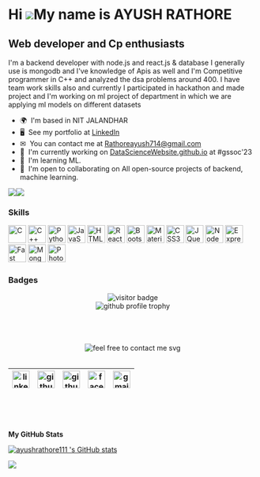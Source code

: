 Hi ![](https://user-images.githubusercontent.com/18350557/176309783-0785949b-9127-417c-8b55-ab5a4333674e.gif)My name is AYUSH RATHORE
=====================================================================================================================================

Web developer and Cp enthusiasts
--------------------------------

I'm a backend developer with node.js and react.js & database I generally use is mongodb and I've knowledge of Apis as well and I'm Competitive programmer in C++ and analyzed the dsa problems around 400.
I have team work skills also and currently I participated in hackathon and made project and I'm working on ml project of department in which we are applying ml models on different datasets

* 🌍  I'm based in NIT JALANDHAR
* 🖥  See my portfolio at [LinkedIn](http://www.linkedin.com/in/ayush-rathore-5404b0223)
* ✉  You can contact me at [Rathoreayush714@gmail.com](mailto:Rathoreayush714@gmail.com )
* 🚀  I'm currently working on [
DataScienceWebsite.github.io]( https://github.com/ayushrathore111/DataScienceWebsite.github.io) at #gssoc'23
* 🧠  I'm learning ML.
* 🤝  I'm open to collaborating on All open-source projects of backend, machine learning.

<a href="https://www.github.com/ayushrathore111 " target="_blank" rel="noreferrer"><img
src="https://img.shields.io/github/followers/ayushrathore111 ?logo=github&style=for-the-badge&color=0891b2&labelColor=1c1917" /></a><a href="https://www.twitter.com/AyushRa70146413" target="_blank" rel="noreferrer"><img
src="https://img.shields.io/twitter/follow/AyushRa70146413?logo=twitter&style=for-the-badge&color=0891b2&labelColor=1c1917"
/></a>

### Skills


<p align="left">
<a href="https://docs.microsoft.com/en-us/cpp/?view=msvc-170" target="_blank" rel="noreferrer"><img src="https://raw.githubusercontent.com/danielcranney/readme-generator/main/public/icons/skills/c-colored.svg" width="36" height="36" alt="C" /></a>
<a href="https://docs.microsoft.com/en-us/cpp/?view=msvc-170" target="_blank" rel="noreferrer"><img src="https://raw.githubusercontent.com/danielcranney/readme-generator/main/public/icons/skills/cplusplus-colored.svg" width="36" height="36" alt="C++" /></a>
<a href="https://www.python.org/" target="_blank" rel="noreferrer"><img src="https://raw.githubusercontent.com/danielcranney/readme-generator/main/public/icons/skills/python-colored.svg" width="36" height="36" alt="Python" /></a>
<a href="https://developer.mozilla.org/en-US/docs/Web/JavaScript" target="_blank" rel="noreferrer"><img src="https://raw.githubusercontent.com/danielcranney/readme-generator/main/public/icons/skills/javascript-colored.svg" width="36" height="36" alt="JavaScript" /></a>
<a href="https://developer.mozilla.org/en-US/docs/Glossary/HTML5" target="_blank" rel="noreferrer"><img src="https://raw.githubusercontent.com/danielcranney/readme-generator/main/public/icons/skills/html5-colored.svg" width="36" height="36" alt="HTML5" /></a>
<a href="https://reactjs.org/" target="_blank" rel="noreferrer"><img src="https://raw.githubusercontent.com/danielcranney/readme-generator/main/public/icons/skills/react-colored.svg" width="36" height="36" alt="React" /></a>
<a href="https://getbootstrap.com/" target="_blank" rel="noreferrer"><img src="https://raw.githubusercontent.com/danielcranney/readme-generator/main/public/icons/skills/bootstrap-colored.svg" width="36" height="36" alt="Bootstrap" /></a>
<a href="https://mui.com/" target="_blank" rel="noreferrer"><img src="https://raw.githubusercontent.com/danielcranney/readme-generator/main/public/icons/skills/materialui-colored.svg" width="36" height="36" alt="Material UI" /></a>
<a href="https://www.w3.org/TR/CSS/#css" target="_blank" rel="noreferrer"><img src="https://raw.githubusercontent.com/danielcranney/readme-generator/main/public/icons/skills/css3-colored.svg" width="36" height="36" alt="CSS3" /></a>
<a href="https://jquery.com/" target="_blank" rel="noreferrer"><img src="https://raw.githubusercontent.com/danielcranney/readme-generator/main/public/icons/skills/jquery-colored.svg" width="36" height="36" alt="JQuery" /></a>
<a href="https://nodejs.org/en/" target="_blank" rel="noreferrer"><img src="https://raw.githubusercontent.com/danielcranney/readme-generator/main/public/icons/skills/nodejs-colored.svg" width="36" height="36" alt="NodeJS" /></a>
<a href="https://expressjs.com/" target="_blank" rel="noreferrer"><img src="https://raw.githubusercontent.com/danielcranney/readme-generator/main/public/icons/skills/express-colored.svg" width="36" height="36" alt="Express" /></a>
<a href="https://fastapi.tiangolo.com/" target="_blank" rel="noreferrer"><img src="https://raw.githubusercontent.com/danielcranney/readme-generator/main/public/icons/skills/fastapi-colored.svg" width="36" height="36" alt="Fast API" /></a>
<a href="https://www.mongodb.com/" target="_blank" rel="noreferrer"><img src="https://raw.githubusercontent.com/danielcranney/readme-generator/main/public/icons/skills/mongodb-colored.svg" width="36" height="36" alt="MongoDB" /></a>
<a href="https://www.adobe.com/uk/products/photoshop.html" target="_blank" rel="noreferrer"><img src="https://raw.githubusercontent.com/danielcranney/readme-generator/main/public/icons/skills/photoshop-colored.svg" width="36" height="36" alt="Photoshop" /></a>
</p>


### Badges



<div align="center">
    <img loading="lazy" alt="visitor badge" src="https://github-readme-activity-graph-mnex.vercel.app/graph?username=ayushrathore111&bg_color=0d1117&color=00b8b5&line=eb008b&point=FFFFFF&area=true&hide_border=true&hide_title=true">
</div>
<!-- github readme activity graph end -->

<!-- github trophy start -->
<div align="center">
    <img loading="lazy" src="https://github-profile-trophy-mnex.vercel.app?username=ayushrathore111&theme=radical&no-bg=true&no-frame=true&row=3&column=6&rank=SSS,SS,S,AAA,AA,A"  alt="github profile trophy"/>
</div>
<!-- github trophy end -->

<br/>
<br/>
<br/>
<br/>

<!-- feel free to contact me text start -->
<div align="center"> 
    <img loading="lazy" src="https://readme-typing-svg.demolab.com?font=Poppins&weight=600&size=21&duration=1&pause=1&color=00B8B5&center=true&vCenter=true&repeat=false&width=385&height=21&lines=FEEL+FREE+TO+CONTACT+ME+ANYTIME" alt="feel free to contact me svg" />
</div>
<!-- feel free to contact me text end -->

<br/>

<!-- social media links start -->
<table align="center">
    <thead align="center">
        <tr>
            <th>
                <a href="https://www.linkedin.com/in/ayush-rathore-5404b0223/" target="_blank" rel="noopener noreferrer" title="https://www.linkedin.com/in/ayush-rathore-5404b0223/">
                    <img loading="lazy" alt="linkedin icon" src="https://cdn.simpleicons.org/linkedin/EB008B" width="35px">
                </a>
            </th>
            <th>
                <a href="https://www.github.com/ayushrathore111" target="_blank" rel="noopener noreferrer" title="github.com/ayushrathore111">
                    <img loading="lazy" alt="github icon" src="https://cdn.simpleicons.org/github/EB008B" width="35px">
                </a>
            </th>
            <th>
                <a href="https://stackoverflow.com/users/20055211/ayush-rathore" target="_blank" rel="noopener noreferrer" title="https://stackoverflow.com/users/20055211/ayush-rathore">
                    <img loading="lazy" alt="github icon" src="https://cdn.simpleicons.org/stackoverflow/EB008B" width="35px">
                </a>
            </th>
            <th>
                <a href="https://twitter.com/AyushRa70146413" target="_blank" rel="noopener noreferrer" title="https://twitter.com/AyushRa70146413">
                    <img loading="lazy" alt="facebook icon" src="https://cdn.simpleicons.org/twitter/EB008B" width="35px">
                </a>
            </th>
           <th>
                <a href="mailto:rathayush111@gmail.com" target="_blank" rel="noopener noreferrer" title="rathayush111@gmail.com">
                    <img loading="lazy" alt="gmail icon" src="https://cdn.simpleicons.org/gmail/EB008B" width="35px">
                </a>
            </th>
         </tr>
    </thead>     
</table>

<br/>
<br/>
<br/>






<b>My GitHub Stats</b>

<a href="http://www.github.com/ayushrathore111 "><img src="https://github-readme-stats.vercel.app/api/?username=ayushrathore111&count_private=true&theme=tokyonight&showicons=true" alt="ayushrathore111 's GitHub stats" /></a>

<a href="http://www.github.com/ayushrathore111 "><img src="https://github-readme-stats.vercel.app/api/top-langs/?username=ayushrathore111&langs_count=5&theme=tokyonight" /></a>



